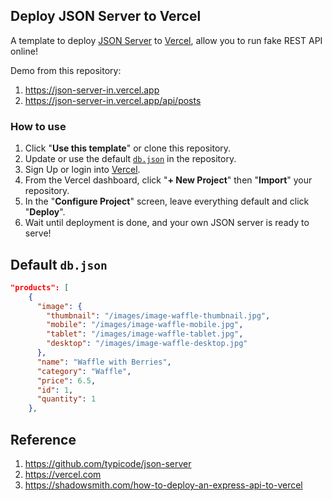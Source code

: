 ## Deploy JSON Server to Vercel

A template to deploy [JSON Server](https://github.com/typicode/json-server) to [Vercel](https://vercel.com), allow you to run fake REST API online!

Demo from this repository: 

1. https://json-server-in.vercel.app
2. https://json-server-in.vercel.app/api/posts

### How to use

1. Click "**Use this template**" or clone this repository.
2. Update or use the default [`db.json`](./db.json) in the repository.
3. Sign Up or login into [Vercel](https://vercel.com).
4. From the Vercel dashboard, click "**+ New Project**" then "**Import**" your repository.
5. In the "**Configure Project**" screen, leave everything default and click "**Deploy**".
6. Wait until deployment is done, and your own JSON server is ready to serve!

## Default `db.json`

```json
"products": [
    {
      "image": {
        "thumbnail": "/images/image-waffle-thumbnail.jpg",
        "mobile": "/images/image-waffle-mobile.jpg",
        "tablet": "/images/image-waffle-tablet.jpg",
        "desktop": "/images/image-waffle-desktop.jpg"
      },
      "name": "Waffle with Berries",
      "category": "Waffle",
      "price": 6.5,
      "id": 1,
      "quantity": 1
    },
```

## Reference

1. https://github.com/typicode/json-server
2. https://vercel.com
3. https://shadowsmith.com/how-to-deploy-an-express-api-to-vercel
